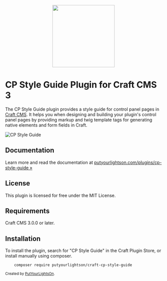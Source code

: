 <p align="center"><img width="200" src="src/icon.svg"></p>

# CP Style Guide Plugin for Craft CMS 3

The CP Style Guide plugin provides a style guide for control panel pages in [Craft CMS](https://craftcms.com/). It helps you when designing and building your plugin's control panel pages by providing markup and twig template tags for generating native elements and form fields in Craft.

![CP Style Guide](docs/images/cp-style-guide-1.0.0.png)

## Documentation

Learn more and read the documentation at [putyourlightson.com/plugins/cp-style-guide »](https://putyourlightson.com/plugins/cp-style-guide)

## License

This plugin is licensed for free under the MIT License.

## Requirements

Craft CMS 3.0.0 or later.

## Installation

To install the plugin, search for "CP Style Guide" in the Craft Plugin Store, or install manually using composer.

        composer require putyourlightson/craft-cp-style-guide

<small>Created by [PutYourLightsOn](https://putyourlightson.com/).</small>
